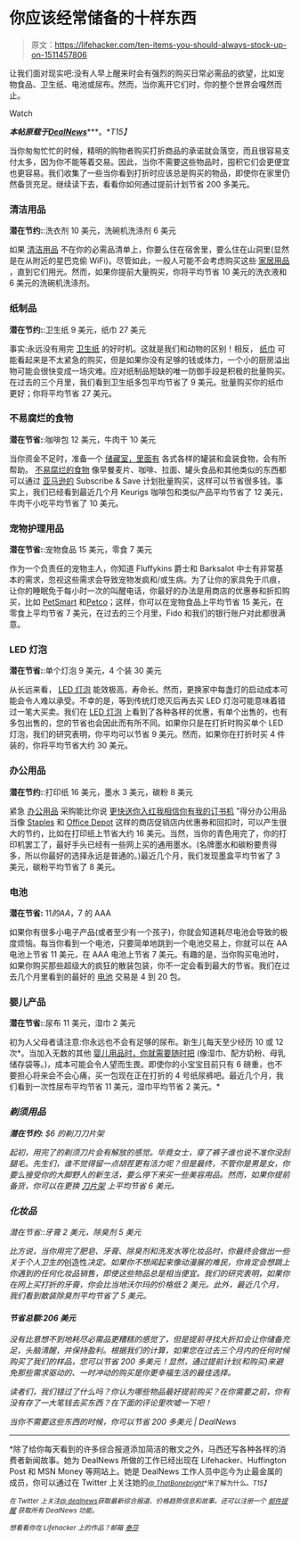 # 你应该经常储备的十样东西

> 原文：<https://lifehacker.com/ten-items-you-should-always-stock-up-on-1511457806>

让我们面对现实吧:没有人早上醒来时会有强烈的购买日常必需品的欲望，比如宠物食品、卫生纸、电池或尿布。然而，当你离开它们时，你的整个世界会嘎然而止。

Watch

***本帖原载于***[***DealNews***](http://dealnews.com/features/12-Items-You-Should-Buy-When-You-Dont-Need-Them/656656.html)***。**T15】*

当你匆匆忙忙的时候，精明的购物者购买打折商品的承诺就会落空，而且很容易支付太多，因为你不能等着交易。因此，当你不需要这些物品时，囤积它们会更便宜也更容易。我们收集了一些当你看到打折时应该总是购买的物品，即使你在家里仍然备货充足。继续读下去，看看你如何通过提前计划节省 200 多美元。

### 清洁用品

**潜在节约:**:洗衣剂 10 美元，洗碗机洗涤剂 6 美元

如果 [清洁用品](http://dealnews.com/c637/Home-Garden/Cleaning-Laundry-Supplies/) 不在你的必需品清单上，你要么住在宿舍里，要么住在山洞里(显然是在从附近的星巴克偷 WiFi)。尽管如此，一般人可能不会考虑购买这些 [家居用品](https://lifehacker.com/make-a-non-toxic-cleaning-kit-5309712) ，直到它们用光。然而，如果你提前大量购买，你将平均节省 10 美元的洗衣液和 6 美元的洗碗机洗涤剂。

### 纸制品

**潜在节约:**:卫生纸 9 美元，纸巾 27 美元

事实:永远没有用完 [卫生纸](http://dealnews.com/search.html?search=bath+tissue) 的好时机。这就是我们和动物的区别！相反， [纸巾](http://dealnews.com/search.html?search=paper+towels) 可能看起来是不太紧急的购买，但是如果你没有足够的钱或体力，一个小的厨房溢出物可能会很快变成一场灾难。应对纸制品短缺的唯一防御手段是积极的批量购买。在过去的三个月里，我们看到卫生纸多包平均节省了 9 美元。批量购买你的纸巾更好；你将平均节省 27 美元。

### 不易腐烂的食物

**潜在节省:**:咖啡包 12 美元，牛肉干 10 美元

当你资金不足时，准备一个 [储藏室，里面有](https://lifehacker.com/the-things-you-should-have-in-your-pantry-to-entertain-1481434716) 各式各样的罐装和盒装食物，会有所帮助。 [不易腐烂的食物](http://dealnews.com/c214/Home-Garden/Food-Drink/Groceries/) 像早餐麦片、咖啡、拉面、罐头食品和其他类似的东西都可以通过 [亚马逊的](http://dealnews.com/s313/Amazon/) Subscribe & Save 计划批量购买，这样可以节省很多钱。事实上，我们已经看到最近几个月 Keurigs 咖啡包和类似产品平均节省了 12 美元，牛肉干小吃平均节省了 10 美元。

### 宠物护理用品

**潜在节省:**:宠物食品 15 美元，零食 7 美元

作为一个负责任的宠物主人，你知道 Fluffykins 爵士和 Barksalot 中士有非常基本的需求，忽视这些需求会导致宠物发疯和/或生病。为了让你的家具免于爪痕，让你的睡眠免于每小时一次的叫醒电话，你最好的办法是用商店的优惠券和折扣购买，比如 [PetSmart](http://dealnews.com/s270/Pet-Smart/) 和[Petco](http://dealnews.com/s474/Petco/)；这样，你可以在宠物食品上平均节省 15 美元，在零食上平均节省 7 美元，在过去的三个月里，Fido 和我们的银行账户对此都很满意。

### LED 灯泡

**潜在节省:**:单个灯泡 9 美元，4 个装 30 美元

从长远来看， [LED 灯泡](http://dealnews.com/c641/Home-Garden/Decor/Lighting-Lamps-Fans/) 能效极高，寿命长。然而，更换家中每盏灯的启动成本可能会令人难以承受。不幸的是，等到传统灯熄灭后再去买 LED 灯泡可能意味着错过一笔大买卖。我们在 [LED 灯泡](https://lifehacker.com/when-should-you-not-use-a-energy-saving-cfl-bulb-5850546) 上看到了各种各样的优惠，有单个出售的，也有多包出售的，您的节省也会因此而有所不同。如果你只是在打折时购买单个 LED 灯泡，我们的研究表明，你平均可以节省 9 美元。然而，如果你在打折时买 4 件装的，你将平均节省大约 30 美元。

### 办公用品

**潜在节约:**:打印纸 16 美元，墨水 3 美元，碳粉 8 美元

紧急 [办公用品](http://dealnews.com/c182/Office-Supplies/) 采购能比你说 [更快送你入红我相信你有我的订书机](http://dealnews.com/lw/artclick.html?2,943953,4946457) ”得分办公用品当像 [Staples](http://dealnews.com/s274/Staples/) 和 [Office Depot](http://dealnews.com/s424/Office-Depot/) 这样的商店促销店内优惠券和回扣时，可以产生很大的节约，比如在打印纸上节省大约 16 美元。当然，当你的青色用完了，你的打印机罢工了，最好手头已经有一些网上买的通用墨水。(名牌墨水和碳粉要贵得多，所以你最好的选择永远是普通的。)最近几个月，我们发现墨盒平均节省了 3 美元，碳粉平均节省了 8 美元。

### 电池

**潜在节省:** $11 的 AA，$7 的 AAA

如果你有很多小电子产品(或者至少有一个孩子)，你就会知道耗尽电池会导致的极度烦恼。每当你看到一个电池，只要简单地跳到一个电池交易上，你就可以在 AA 电池上节省 11 美元，在 AAA 电池上节省 7 美元。有趣的是，当你购买电池时，如果你购买那些超级大的疯狂的散装包装，你不一定会看到最大的节省。我们在过去几个月里看到的最好的 [电池](https://lifehacker.com/are-rechargeable-batteries-really-cost-effective-921090147) 交易是 4 到 20 包。

### 婴儿产品

**潜在节省:**:尿布 11 美元，湿巾 2 美元

初为人父母者请注意:你永远也不会有足够的尿布。新生儿每天至少经历 10 或 12 次*。当加入无数的其他 [婴儿用品时，你就需要随时把](http://dealnews.com/c661/Home-Garden/Babies-Kids-Items/Diapers-Wipes/) (像湿巾、配方奶粉、母乳储存袋等。)，成本可能会令人望而生畏。即使你的小宝宝目前只有 6 磅重，也不要担心将来会不会心痛，买一包现在正在打折的 4 号纸尿裤吧。最近几个月，我们看到一次性尿布平均节省 11 美元，湿巾平均节省 2 美元。*

### *剃须用品*

***潜在节约:** $6 的剃刀刀片架*

*起初，用完了的剃须刀片会有解放的感觉。毕竟女士，穿了裤子谁也说不准你没刮腿毛。先生们，谁不觉得留一点胡茬更有活力呢？但是最终，不管你是男是女，你要么接受你的大脚野人的新生活，要么停下来买一些美容用品。然而，如果你提前备货，你可以在更换 [刀片架](https://lifehacker.com/learn-to-use-a-safety-razor-and-never-buy-overpriced-bl-493102040) 上平均节省 6 美元。*

### *化妆品*

*潜在节省::牙膏 2 美元，除臭剂 5 美元*

*比方说，当你用完了肥皂、牙膏、除臭剂和洗发水等化妆品时，你最终会做出一些关于个人卫生的*创造性*决定。如果你不想闻起来像动漫展的难民，你肯定会想跳上你遇到的任何化妆品销售，即使这些物品总是相当便宜。我们的研究表明，如果你在网上买打折的牙膏，你会比当地沃尔玛的价格低 2 美元。此外，最近几个月，我们看到散装除臭剂平均节省了 5 美元。*

#### *节省总额:206 美元*

*没有比意想不到地耗尽必需品更糟糕的感觉了，但是提前寻找大折扣会让你储备充足，头脑清醒，并保持盈利。根据我们的计算，如果您在过去三个月内的任何时候购买了我们的样品，您可以节省 200 多美元！显然，通过提前计划(和购买)来避免那些需求驱动的、一时冲动的购买是你更幸福生活的最佳选择。*

*读者们，我们错过了什么吗？你认为哪些物品最好提前购买？在你需要之前，你有没有存了一大笔钱去买东西？在下面的评论里吹嘘一下吧！*

*当你不需要这些东西的时候，你可以节省 200 多美元 | DealNews*

* * *

*除了给你每天看到的许多综合报道添加简洁的散文之外，马西还写各种各样的消费者新闻故事。她为 DealNews 所做的工作已经出现在 Lifehacker、Huffington Post 和 MSN Money 等网站上。她是 DealNews 工作人员中迄今为止最金属的成员，你可以通过在 Twitter 上关注她的[<small>*@ ThatBonebright*</small>](http://twitter.com/ThatBonebright)<small>*来了解为什么。*T15】</small>*

*<small>*在 Twitter 上关注*</small>[<small>*@ dealnews*</small>](http://twitter.com/dealnews)<small>*获取最新综合报道、价格趋势信息和故事。还可以注册一个*</small> [<small>*邮件提醒*</small>](https://dealnews.com/mydealnews/get-alert.html?c=485) <small>*获取所有 DealNews 功能。*</small>*

*<small>*想看看你在 Lifehacker 上的作品？邮箱*</small> [<small>*泰莎*</small>](https://mail.google.com/mail/?view=cm&fs=1&tf=1&to=tessa@lifehacker.com)*